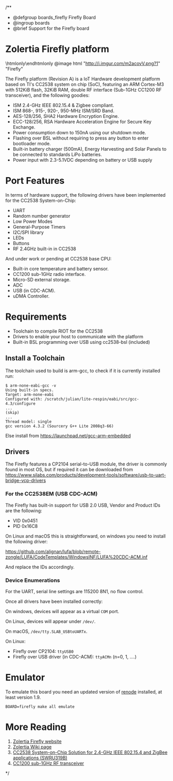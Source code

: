/**
 * @defgroup    boards_firefly Firefly Board
 * @ingroup     boards
 * @brief       Support for the Firefly board

Zolertia Firefly platform
============================================

\htmlonly<style>div.image img[src="http://i.imgur.com/m2acovV.png?1"]
{width:400px;}</style>\endhtmlonly
@image html "http://i.imgur.com/m2acovV.png?1" "Firefly"

The Firefly platform (Revision A) is a IoT Hardware development platform based
on TI's CC2538 system on chip (SoC), featuring an ARM Cortex-M3 with 512KiB
flash, 32KiB RAM, double RF interface (Sub-1GHz CC1200 RF transceiver), and the
following goodies:

- ISM 2.4-GHz IEEE 802.15.4 & Zigbee compliant.
- ISM 868-, 915-, 920-, 950-MHz ISM/SRD Band.
- AES-128/256, SHA2 Hardware Encryption Engine.
- ECC-128/256, RSA Hardware Acceleration Engine for Secure Key Exchange.
- Power consumption down to 150nA using our shutdown mode.
- Flashing over BSL without requiring to press any button to enter bootloader mode.
- Built-in battery charger (500mA), Energy Harvesting and Solar Panels to be connected to standards LiPo batteries.
- Power input with 2.3-5.1VDC depending on battery or USB supply


Port Features
=============
In terms of hardware support, the following drivers have been implemented for
the CC2538 System-on-Chip:

- UART
- Random number generator
- Low Power Modes
- General-Purpose Timers
- I2C/SPI library
- LEDs
- Buttons
- RF 2.4GHz built-in in CC2538

And under work or pending at CC2538 base CPU:

- Built-in core temperature and battery sensor.
- CC1200 sub-1GHz radio interface.
- Micro-SD external storage.
- ADC
- USB (in CDC-ACM).
- uDMA Controller.

Requirements
============

- Toolchain to compile RIOT for the CC2538
- Drivers to enable your host to communicate with the platform
- Built-in BSL programming over USB using cc2538-bsl (included)


Install a Toolchain
-------------------
The toolchain used to build is arm-gcc, to check if it is currently installed run:

    $ arm-none-eabi-gcc -v
    Using built-in specs.
    Target: arm-none-eabi
    Configured with: /scratch/julian/lite-respin/eabi/src/gcc-4.3/configure
    ...
    (skip)
    ...
    Thread model: single
    gcc version 4.3.2 (Sourcery G++ Lite 2008q3-66)

Else install from <https://launchpad.net/gcc-arm-embedded>


Drivers
-------
The Firefly features a CP2104 serial-to-USB module, the driver is commonly found in most OS, but if required it can be downloaded
from <https://www.silabs.com/products/development-tools/software/usb-to-uart-bridge-vcp-drivers>


### For the CC2538EM (USB CDC-ACM)
The Firefly has built-in support for USB 2.0 USB, Vendor and Product IDs are the following:

  * VID 0x0451
  * PID 0x16C8

On Linux and macOS this is straightforward, on windows you need to install the following driver:

<https://github.com/alignan/lufa/blob/remote-zongle/LUFA/CodeTemplates/WindowsINF/LUFA%20CDC-ACM.inf>

And replace the IDs accordingly.

### Device Enumerations
For the UART, serial line settings are 115200 8N1, no flow control.

Once all drivers have been installed correctly:

On windows, devices will appear as a virtual `COM` port.

On Linux, devices will appear under `/dev/`.

On macOS, `/dev/tty.SLAB_USBtoUARTx`.

On Linux:

- Firefly over CP2104: `ttyUSB0`
- Firefly over USB driver (in CDC-ACM): `ttyACMn` (n=0, 1, ....)

Emulator
========

To emulate this board you need an updated version of
[renode](https://github.com/renode/renode) installed, at least version 1.9.

```
BOARD=firefly make all emulate
```

More Reading
============
1. [Zolertia Firefly website][remote-site]
2. [Zolertia Wiki page][zolertia-wiki]
3. [CC2538 System-on-Chip Solution for 2.4-GHz IEEE 802.15.4 and ZigBee applications (SWRU319B)][cc2538]
4. [CC1200 sub-1GHz RF transceiver][cc1200]

[remote-site]: https://zolertia.io/product/firefly "Zolertia Firefly"
[zolertia-wiki]: https://github.com/Zolertia/Resources/wiki
[cc1200]: http://www.ti.com/product/cc1200     "CC1200"
[cc2538]: http://www.ti.com/product/cc2538     "CC2538"

*/
